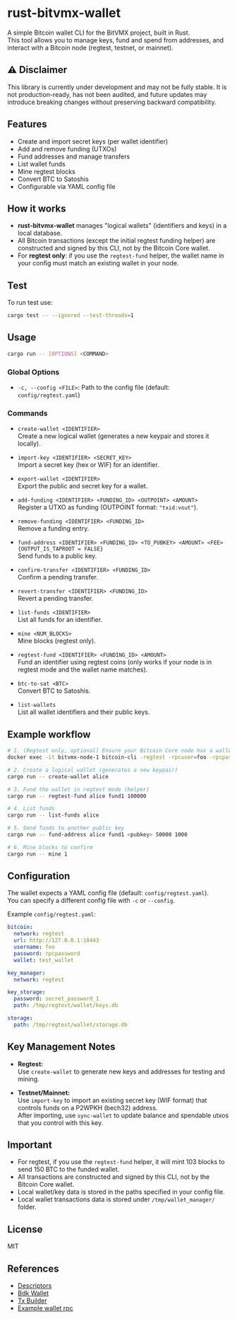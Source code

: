 # rust-bitvmx-wallet

A simple Bitcoin wallet CLI for the BitVMX project, built in Rust.  
This tool allows you to manage keys, fund and spend from addresses, and interact with a Bitcoin node (regtest, testnet, or mainnet).

## ⚠️ Disclaimer

This library is currently under development and may not be fully stable.
It is not production-ready, has not been audited, and future updates may introduce breaking changes without preserving backward compatibility.

## Features

- Create and import secret keys (per wallet identifier)
- Add and remove funding (UTXOs)
- Fund addresses and manage transfers
- List wallet funds
- Mine regtest blocks
- Convert BTC to Satoshis
- Configurable via YAML config file

## How it works

- **rust-bitvmx-wallet** manages "logical wallets" (identifiers and keys) in a local database.
- All Bitcoin transactions (except the initial regtest funding helper) are constructed and signed by this CLI, not by the Bitcoin Core wallet.
- For **regtest only**: if you use the `regtest-fund` helper, the wallet name in your config must match an existing wallet in your node.

## Test

To run test use:

```sh
cargo test -- --ignored --test-threads=1  
```

## Usage

```sh
cargo run -- [OPTIONS] <COMMAND>
```

### Global Options

- `-c, --config <FILE>`: Path to the config file (default: `config/regtest.yaml`)

### Commands

- `create-wallet <IDENTIFIER>`  
  Create a new logical wallet (generates a new keypair and stores it locally).

- `import-key <IDENTIFIER> <SECRET_KEY>`  
  Import a secret key (hex or WIF) for an identifier.

- `export-wallet <IDENTIFIER>`  
  Export the public and secret key for a wallet.

- `add-funding <IDENTIFIER> <FUNDING_ID> <OUTPOINT> <AMOUNT>`  
  Register a UTXO as funding (OUTPOINT format: `"txid:vout"`).

- `remove-funding <IDENTIFIER> <FUNDING_ID>`  
  Remove a funding entry.

- `fund-address <IDENTIFIER> <FUNDING_ID> <TO_PUBKEY> <AMOUNT> <FEE> {OUTPUT_IS_TAPROOT = FALSE}`  
  Send funds to a public key.

- `confirm-transfer <IDENTIFIER> <FUNDING_ID>`  
  Confirm a pending transfer.

- `revert-transfer <IDENTIFIER> <FUNDING_ID>`  
  Revert a pending transfer.

- `list-funds <IDENTIFIER>`  
  List all funds for an identifier.

- `mine <NUM_BLOCKS>`  
  Mine blocks (regtest only).

- `regtest-fund <IDENTIFIER> <FUNDING_ID> <AMOUNT>`  
  Fund an identifier using regtest coins (only works if your node is in regtest mode and the wallet name matches).

- `btc-to-sat <BTC>`  
  Convert BTC to Satoshis.

- `list-wallets`  
  List all wallet identifiers and their public keys.

## Example workflow

```sh
# 1. (Regtest only, optional) Ensure your Bitcoin Core node has a wallet matching your config:
docker exec -it bitvmx-node-1 bitcoin-cli -regtest -rpcuser=foo -rpcpassword=rpcpassword createwallet test_wallet

# 2. Create a logical wallet (generates a new keypair)
cargo run -- create-wallet alice

# 3. Fund the wallet in regtest mode (helper)
cargo run -- regtest-fund alice fund1 100000

# 4. List funds
cargo run -- list-funds alice

# 5. Send funds to another public key
cargo run -- fund-address alice fund1 <pubkey> 50000 1000

# 6. Mine blocks to confirm
cargo run -- mine 1
```

## Configuration

The wallet expects a YAML config file (default: `config/regtest.yaml`).  
You can specify a different config file with `-c` or `--config`.

Example `config/regtest.yaml`:

```yaml
bitcoin:
  network: regtest
  url: http://127.0.0.1:18443
  username: foo
  password: rpcpassword
  wallet: test_wallet

key_manager:
  network: regtest

key_storage:
  password: secret_password_1
  path: /tmp/regtest/wallet/keys.db

storage:
  path: /tmp/regtest/wallet/storage.db
```

## Key Management Notes

- **Regtest:**  
  Use `create-wallet` to generate new keys and addresses for testing and mining.

- **Testnet/Mainnet:**  
  Use `import-key` to import an existing secret key (WIF format) that controls funds on a P2WPKH (bech32) address.  
  After importing, use `sync-wallet` to update balance and spendable utxos that you control with this key.

## Important

- For regtest, if you use the `regtest-fund` helper, it will mint 103 blocks to send 150 BTC to the funded wallet.
- All transactions are constructed and signed by this CLI, not by the Bitcoin Core wallet.
- Local wallet/key data is stored in the paths specified in your config file.
- Local wallet transactions data is stored under `/tmp/wallet_manager/` folder.

## License

MIT

## References

- [Descriptors](https://github.com/bitcoin/bitcoin/blob/master/doc/descriptors.md#examples)
- [Bdk Wallet](https://docs.rs/bdk_wallet/latest/bdk_wallet/index.html)
- [Tx Builder](https://docs.rs/bdk_wallet/2.0.0/bdk_wallet/struct.TxBuilder.html#method.finish)
- [Example wallet rpc](https://github.com/bitcoindevkit/bdk_wallet/blob/master/examples/example_wallet_rpc/src/main.rs)